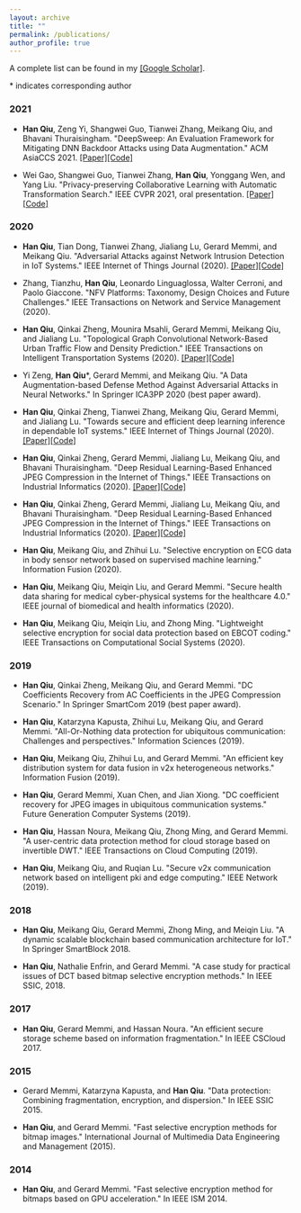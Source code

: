 ```yaml
---
layout: archive
title: ""
permalink: /publications/
author_profile: true
---
```


A complete list can be found in my [[Google Scholar]](https://scholar.google.fr/citations?hl=en&user=6JWNv6gAAAAJ).

\* indicates corresponding author 

### 2021

* **Han Qiu**, Zeng Yi, Shangwei Guo, Tianwei Zhang, Meikang Qiu, and Bhavani Thuraisingham. "DeepSweep: An Evaluation Framework for Mitigating DNN Backdoor Attacks using Data Augmentation." ACM AsiaCCS 2021. [[Paper]](https://arxiv.org/pdf/2012.07006)[[Code]](https://github.com/)

* Wei Gao, Shangwei Guo, Tianwei Zhang, **Han Qiu**, Yonggang Wen, and Yang Liu. "Privacy-preserving Collaborative Learning with Automatic Transformation Search." IEEE CVPR 2021, oral presentation. [[Paper]](https://arxiv.org/pdf/2011.12505)[[Code]](https://github.com/)

### 2020

* **Han Qiu**, Tian Dong, Tianwei Zhang, Jialiang Lu, Gerard Memmi, and Meikang Qiu. "Adversarial Attacks against Network Intrusion Detection in IoT Systems." IEEE Internet of Things Journal (2020). [[Paper]](https://arxiv.org/pdf/2012.07006)[[Code]](https://github.com/)

* Zhang, Tianzhu, **Han Qiu**, Leonardo Linguaglossa, Walter Cerroni, and Paolo Giaccone. "NFV Platforms: Taxonomy, Design Choices and Future Challenges." IEEE Transactions on Network and Service Management (2020).

* **Han Qiu**, Qinkai Zheng, Mounira Msahli, Gerard Memmi, Meikang Qiu, and Jialiang Lu. "Topological Graph Convolutional Network-Based Urban Traffic Flow and Density Prediction." IEEE Transactions on Intelligent Transportation Systems (2020). [[Paper]](https://arxiv.org/pdf/2012.07006)[[Code]](https://github.com/)

* Yi Zeng, **Han Qiu**\*, Gerard Memmi, and Meikang Qiu. "A Data Augmentation-based Defense Method Against Adversarial Attacks in Neural Networks." In Springer ICA3PP 2020 (best paper award).

* **Han Qiu**, Qinkai Zheng, Tianwei Zhang, Meikang Qiu, Gerard Memmi, and Jialiang Lu. "Towards secure and efficient deep learning inference in dependable IoT systems." IEEE Internet of Things Journal (2020). [[Paper]](https://arxiv.org/pdf/2012.07006)[[Code]](https://github.com/)

* **Han Qiu**, Qinkai Zheng, Gerard Memmi, Jialiang Lu, Meikang Qiu, and Bhavani Thuraisingham. "Deep Residual Learning-Based Enhanced JPEG Compression in the Internet of Things." IEEE Transactions on Industrial Informatics (2020). [[Paper]](https://arxiv.org/pdf/2012.07006)[[Code]](https://github.com/)

* **Han Qiu**, Qinkai Zheng, Gerard Memmi, Jialiang Lu, Meikang Qiu, and Bhavani Thuraisingham. "Deep Residual Learning-Based Enhanced JPEG Compression in the Internet of Things." IEEE Transactions on Industrial Informatics (2020). [[Paper]](https://arxiv.org/pdf/2012.07006)[[Code]](https://github.com/)

* **Han Qiu**, Meikang Qiu, and Zhihui Lu. "Selective encryption on ECG data in body sensor network based on supervised machine learning." Information Fusion (2020).

* **Han Qiu**, Meikang Qiu, Meiqin Liu, and Gerard Memmi. "Secure health data sharing for medical cyber-physical systems for the healthcare 4.0." IEEE journal of biomedical and health informatics (2020).

* **Han Qiu**, Meikang Qiu, Meiqin Liu, and Zhong Ming. "Lightweight selective encryption for social data protection based on EBCOT coding." IEEE Transactions on Computational Social Systems (2020).

### 2019

* **Han Qiu**, Qinkai Zheng, Meikang Qiu, and Gerard Memmi. "DC Coefficients Recovery from AC Coefficients in the JPEG Compression Scenario." In Springer SmartCom 2019 (best paper award).

* **Han Qiu**, Katarzyna Kapusta, Zhihui Lu, Meikang Qiu, and Gerard Memmi. "All-Or-Nothing data protection for ubiquitous communication: Challenges and perspectives." Information Sciences (2019).

* **Han Qiu**, Meikang Qiu, Zhihui Lu, and Gerard Memmi. "An efficient key distribution system for data fusion in v2x heterogeneous networks." Information Fusion (2019).

* **Han Qiu**, Gerard Memmi, Xuan Chen, and Jian Xiong. "DC coefficient recovery for JPEG images in ubiquitous communication systems." Future Generation Computer Systems (2019).

* **Han Qiu**, Hassan Noura, Meikang Qiu, Zhong Ming, and Gerard Memmi. "A user-centric data protection method for cloud storage based on invertible DWT." IEEE Transactions on Cloud Computing (2019).

* **Han Qiu**, Meikang Qiu, and Ruqian Lu. "Secure v2x communication network based on intelligent pki and edge computing." IEEE Network (2019).

### 2018

* **Han Qiu**, Meikang Qiu, Gerard Memmi, Zhong Ming, and Meiqin Liu. "A dynamic scalable blockchain based communication architecture for IoT." In Springer SmartBlock 2018.

* **Han Qiu**, Nathalie Enfrin, and Gerard Memmi. "A case study for practical issues of DCT based bitmap selective encryption methods." In IEEE SSIC, 2018.

### 2017

* **Han Qiu**, Gerard Memmi, and Hassan Noura. "An efficient secure storage scheme based on information fragmentation." In IEEE CSCloud 2017.

### 2015

* Gerard Memmi, Katarzyna Kapusta, and **Han Qiu**. "Data protection: Combining fragmentation, encryption, and dispersion." In IEEE SSIC 2015.

* **Han Qiu**, and Gerard Memmi. "Fast selective encryption methods for bitmap images." International Journal of Multimedia Data Engineering and Management (2015).

### 2014

* **Han Qiu**, and Gerard Memmi. "Fast selective encryption method for bitmaps based on GPU acceleration." In IEEE ISM 2014.

